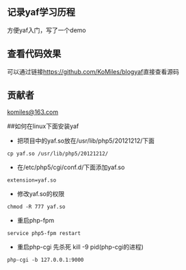 ## 记录yaf学习历程
方便yaf入门，写了一个demo

## 查看代码效果
可以通过链接<https://github.com/KoMiles/blogyaf>直接查看源码

## 贡献者
komiles@163.com

##如何在linux下面安装yaf

- 把项目中的yaf.so放在/usr/lib/php5/20121212/下面
```
cp yaf.so /usr/lib/php5/20121212/
```
- 在/etc/php5/cgi/conf.d/下面添加yaf.so
```
extension=yaf.so
```
- 修改yaf.so的权限
```
chmod -R 777 yaf.so
```
- 重启php-fpm
```
service php5-fpm restart
```
- 重启php-cgi
先杀死 kill -9 pid(php-cgi的进程)
```
php-cgi -b 127.0.0.1:9000
```


